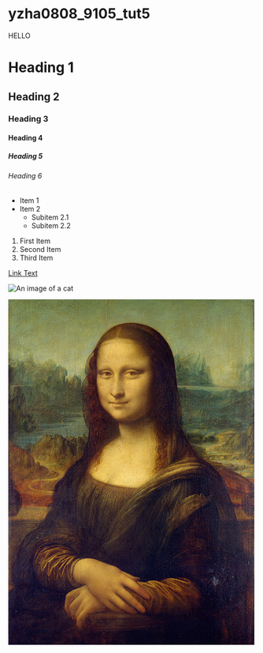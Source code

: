 # yzha0808_9105_tut5


HELLO
# Heading 1
## Heading 2
### Heading 3
#### Heading 4
##### Heading 5
###### Heading 6


- Item 1
- Item 2
  - Subitem 2.1
  - Subitem 2.2

1. First Item
2. Second Item
3. Third Item

[Link Text](https://www.google.com)

![An image of a cat](https://placekitten.com/200/300)

![An image of the Mona Lisa](assets/asdf.jpg)